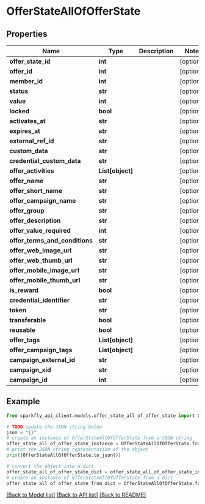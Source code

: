 # OfferStateAllOfOfferState


## Properties

Name | Type | Description | Notes
------------ | ------------- | ------------- | -------------
**offer_state_id** | **int** |  | [optional] 
**offer_id** | **int** |  | [optional] 
**member_id** | **int** |  | [optional] 
**status** | **str** |  | [optional] 
**value** | **int** |  | [optional] 
**locked** | **bool** |  | [optional] 
**activates_at** | **str** |  | [optional] 
**expires_at** | **str** |  | [optional] 
**external_ref_id** | **str** |  | [optional] 
**custom_data** | **str** |  | [optional] 
**credential_custom_data** | **str** |  | [optional] 
**offer_activities** | **List[object]** |  | [optional] 
**offer_name** | **str** |  | [optional] 
**offer_short_name** | **str** |  | [optional] 
**offer_campaign_name** | **str** |  | [optional] 
**offer_group** | **str** |  | [optional] 
**offer_description** | **str** |  | [optional] 
**offer_value_required** | **int** |  | [optional] 
**offer_terms_and_conditions** | **str** |  | [optional] 
**offer_web_image_url** | **str** |  | [optional] 
**offer_web_thumb_url** | **str** |  | [optional] 
**offer_mobile_image_url** | **str** |  | [optional] 
**offer_mobile_thumb_url** | **str** |  | [optional] 
**is_reward** | **bool** |  | [optional] 
**credential_identifier** | **str** |  | [optional] 
**token** | **str** |  | [optional] 
**transferable** | **bool** |  | [optional] 
**reusable** | **bool** |  | [optional] 
**offer_tags** | **List[object]** |  | [optional] 
**offer_campaign_tags** | **List[object]** |  | [optional] 
**campaign_external_id** | **str** |  | [optional] 
**campaign_xid** | **str** |  | [optional] 
**campaign_id** | **int** |  | [optional] 

## Example

```python
from sparkfly_api_client.models.offer_state_all_of_offer_state import OfferStateAllOfOfferState

# TODO update the JSON string below
json = "{}"
# create an instance of OfferStateAllOfOfferState from a JSON string
offer_state_all_of_offer_state_instance = OfferStateAllOfOfferState.from_json(json)
# print the JSON string representation of the object
print(OfferStateAllOfOfferState.to_json())

# convert the object into a dict
offer_state_all_of_offer_state_dict = offer_state_all_of_offer_state_instance.to_dict()
# create an instance of OfferStateAllOfOfferState from a dict
offer_state_all_of_offer_state_from_dict = OfferStateAllOfOfferState.from_dict(offer_state_all_of_offer_state_dict)
```
[[Back to Model list]](../README.md#documentation-for-models) [[Back to API list]](../README.md#documentation-for-api-endpoints) [[Back to README]](../README.md)



